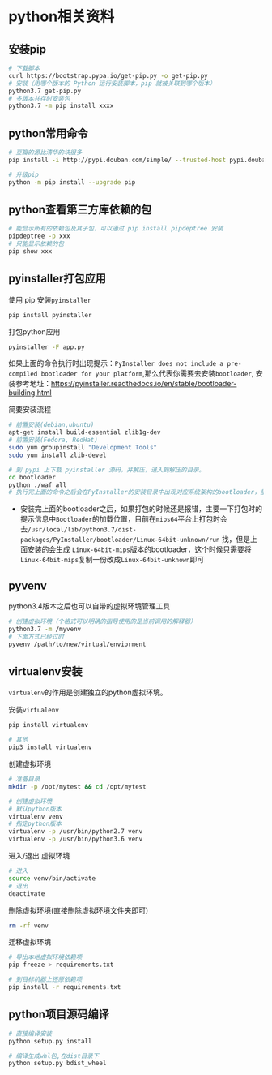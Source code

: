 # python相关资料

## 安装pip

```bash
# 下载脚本
curl https://bootstrap.pypa.io/get-pip.py -o get-pip.py
# 安装（用哪个版本的 Python 运行安装脚本，pip 就被关联到哪个版本）
python3.7 get-pip.py
# 多版本共存时安装包
python3.7 -m pip install xxxx
```

## python常用命令

```bash
# 豆瓣的源比清华的块很多
pip install -i http://pypi.douban.com/simple/ --trusted-host pypi.douban.com xxx

# 升级pip
python -m pip install --upgrade pip
```
## python查看第三方库依赖的包

```bash
# 能显示所有的依赖包及其子包，可以通过 pip install pipdeptree 安装
pipdeptree -p xxx
# 只能显示依赖的包
pip show xxx
```

## pyinstaller打包应用

使用 pip 安装`pyinstaller`

```bash
pip install pyinstaller
```

打包python应用

```bash
pyinstaller -F app.py
```

如果上面的命令执行时出现提示：`PyInstaller does not include a pre-compiled bootloader for your platform`,那么代表你需要去安装`bootloader`, 安装参考地址：https://pyinstaller.readthedocs.io/en/stable/bootloader-building.html

简要安装流程

```bash
# 前置安装(debian,ubuntu)
apt-get install build-essential zlib1g-dev
# 前置安装(Fedora, RedHat)
sudo yum groupinstall "Development Tools"
sudo yum install zlib-devel

# 到 pypi 上下载 pyinstaller 源码，并解压，进入到解压的目录。
cd bootloader
python ./waf all
# 执行完上面的命令之后会在PyInstaller的安装目录中出现对应系统架构的bootloader，里面包含run，run_d
```

* 安装完上面的bootloader之后，如果打包的时候还是报错，主要一下打包时的提示信息中`Bootloader`的加载位置，目前在`mips64`平台上打包时会去`/usr/local/lib/python3.7/dist-packages/PyInstaller/bootloader/Linux-64bit-unknown/run` 找，但是上面安装的会生成 `Linux-64bit-mips`版本的bootloader，这个时候只需要将`Linux-64bit-mips`复制一份改成`Linux-64bit-unknown`即可

## pyvenv

python3.4版本之后也可以自带的虚拟环境管理工具

```bash
# 创建虚拟环境（个格式可以明确的指导使用的是当前调用的解释器）
python3.7 -m /myvenv
# 下面方式已经过时
pyvenv /path/to/new/virtual/enviorment
```

## virtualenv安装

`virtualenv`的作用是创建独立的python虚拟环境。

安装`virtualenv`

```bash
pip install virtualenv

# 其他
pip3 install virtualenv
```

创建虚拟环境

```bash
# 准备目录
mkdir -p /opt/mytest && cd /opt/mytest

# 创建虚拟环境
# 默认python版本
virtualenv venv
# 指定python版本
virtualenv -p /usr/bin/python2.7 venv
virtualenv -p /usr/bin/python3.6 venv
```

进入/退出 虚拟环境

```bash
# 进入
source venv/bin/activate
# 退出
deactivate
```

删除虚拟环境(直接删除虚拟环境文件夹即可)

```bash
rm -rf venv
```

迁移虚拟环境

```bash
# 导出本地虚拟环境依赖项
pip freeze > requirements.txt

# 到目标机器上还原依赖项
pip install -r requirements.txt
```

## python项目源码编译

```bash
# 直接编译安装
python setup.py install

# 编译生成whl包,在dist目录下
python setup.py bdist_wheel
```